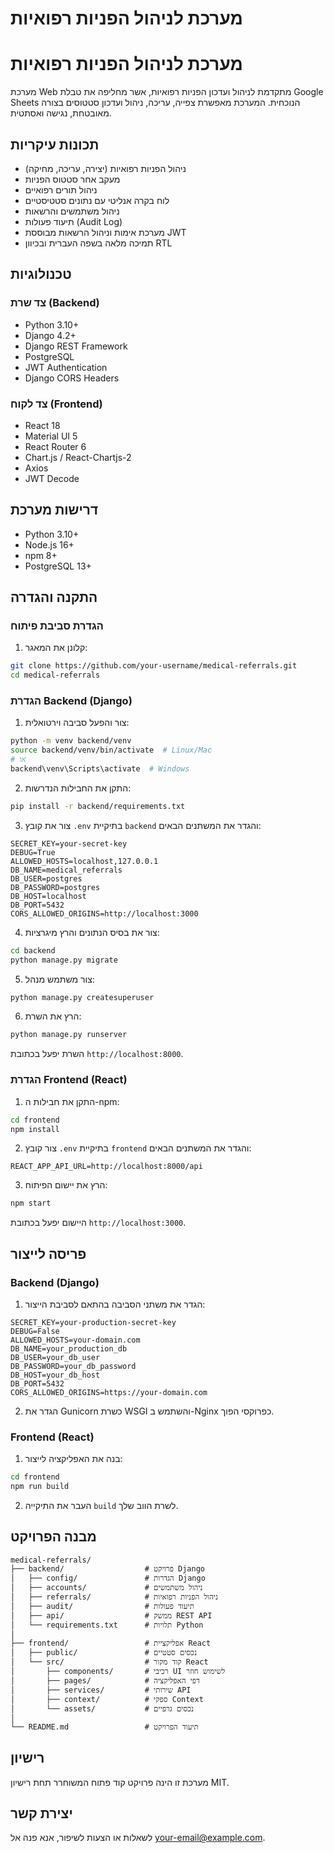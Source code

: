# מערכת לניהול הפניות רפואיות
# מערכת לניהול הפניות רפואיות

מערכת Web מתקדמת לניהול ועדכון הפניות רפואיות, אשר מחליפה את טבלת Google Sheets הנוכחית. המערכת מאפשרת צפייה, עריכה, ניהול ועדכון סטטוסים בצורה מאובטחת, נגישה ואסתטית.

## תכונות עיקריות

- ניהול הפניות רפואיות (יצירה, עריכה, מחיקה)
- מעקב אחר סטטוס הפניות
- ניהול תורים רפואיים
- לוח בקרה אנליטי עם נתונים סטטיסטיים
- ניהול משתמשים והרשאות
- תיעוד פעולות (Audit Log)
- מערכת אימות וניהול הרשאות מבוססת JWT
- תמיכה מלאה בשפה העברית ובכיוון RTL

## טכנולוגיות

### צד שרת (Backend)

- Python 3.10+
- Django 4.2+
- Django REST Framework
- PostgreSQL
- JWT Authentication
- Django CORS Headers

### צד לקוח (Frontend)

- React 18
- Material UI 5
- React Router 6
- Chart.js / React-Chartjs-2
- Axios
- JWT Decode

## דרישות מערכת

- Python 3.10+
- Node.js 16+
- npm 8+
- PostgreSQL 13+

## התקנה והגדרה

### הגדרת סביבת פיתוח

1. קלונן את המאגר:

```bash
git clone https://github.com/your-username/medical-referrals.git
cd medical-referrals
```

### הגדרת Backend (Django)

1. צור והפעל סביבה וירטואלית:

```bash
python -m venv backend/venv
source backend/venv/bin/activate  # Linux/Mac
# או
backend\venv\Scripts\activate  # Windows
```

2. התקן את החבילות הנדרשות:

```bash
pip install -r backend/requirements.txt
```

3. צור את קובץ `.env` בתיקיית `backend` והגדר את המשתנים הבאים:

```
SECRET_KEY=your-secret-key
DEBUG=True
ALLOWED_HOSTS=localhost,127.0.0.1
DB_NAME=medical_referrals
DB_USER=postgres
DB_PASSWORD=postgres
DB_HOST=localhost
DB_PORT=5432
CORS_ALLOWED_ORIGINS=http://localhost:3000
```

4. צור את בסיס הנתונים והרץ מיגרציות:

```bash
cd backend
python manage.py migrate
```

5. צור משתמש מנהל:

```bash
python manage.py createsuperuser
```

6. הרץ את השרת:

```bash
python manage.py runserver
```

השרת יפעל בכתובת `http://localhost:8000`.

### הגדרת Frontend (React)

1. התקן את חבילות ה-npm:

```bash
cd frontend
npm install
```

2. צור קובץ `.env` בתיקיית `frontend` והגדר את המשתנים הבאים:

```
REACT_APP_API_URL=http://localhost:8000/api
```

3. הרץ את יישום הפיתוח:

```bash
npm start
```

היישום יפעל בכתובת `http://localhost:3000`.

## פריסה לייצור

### Backend (Django)

1. הגדר את משתני הסביבה בהתאם לסביבת הייצור:

```
SECRET_KEY=your-production-secret-key
DEBUG=False
ALLOWED_HOSTS=your-domain.com
DB_NAME=your_production_db
DB_USER=your_db_user
DB_PASSWORD=your_db_password
DB_HOST=your_db_host
DB_PORT=5432
CORS_ALLOWED_ORIGINS=https://your-domain.com
```

2. הגדר את Gunicorn כשרת WSGI והשתמש ב-Nginx כפרוקסי הפוך.

### Frontend (React)

1. בנה את האפליקציה לייצור:

```bash
cd frontend
npm run build
```

2. העבר את התיקייה `build` לשרת הווב שלך.

## מבנה הפרויקט

```
medical-referrals/
├── backend/                  # פרויקט Django
│   ├── config/               # הגדרות Django
│   ├── accounts/             # ניהול משתמשים
│   ├── referrals/            # ניהול הפניות רפואיות
│   ├── audit/                # תיעוד פעולות
│   ├── api/                  # ממשק REST API
│   └── requirements.txt      # תלויות Python
│
├── frontend/                 # אפליקציית React
│   ├── public/               # נכסים סטטיים
│   └── src/                  # קוד מקור React
│       ├── components/       # רכיבי UI לשימוש חוזר
│       ├── pages/            # דפי האפליקציה
│       ├── services/         # שירותי API
│       ├── context/          # ספקי Context
│       └── assets/           # נכסים גרפיים
│
└── README.md                 # תיעוד הפרויקט
```

## רישיון

מערכת זו הינה פרויקט קוד פתוח המשוחרר תחת רישיון MIT.

## יצירת קשר

לשאלות או הצעות לשיפור, אנא פנה אל [your-email@example.com](mailto:your-email@example.com).